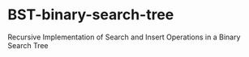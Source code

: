 # BST-binary-search-tree
Recursive Implementation of Search and Insert Operations in a Binary Search Tree
